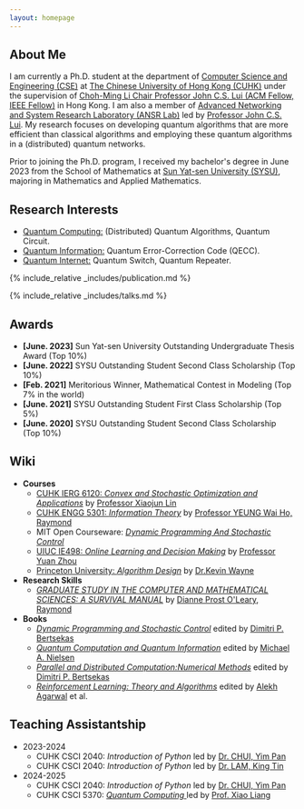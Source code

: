 ```yaml
---
layout: homepage
---
```


## About Me
I am currently a Ph.D. student at the department of <a href="https://www.cse.cuhk.edu.hk"  target="_blank">Computer Science and Engineering (CSE)</a> at <a href="https://www.cuhk.edu.hk/chinese/index.html"  target="_blank">The Chinese University of Hong Kong (CUHK)</a> under the supervision of <a href="http://www.cse.cuhk.edu.hk/~cslui/"  target="_blank">Choh-Ming Li Chair Professor John C.S. Lui (ACM Fellow, IEEE Fellow)</a> in Hong Kong. I am also a member of <a href="http://ansrlab.cse.cuhk.edu.hk"  target="_blank">Advanced Networking and System Research Laboratory (ANSR Lab)</a> led by <a href="http://www.cse.cuhk.edu.hk/~cslui/"  target="_blank"> Professor John C.S. Lui</a>. My research focuses on developing quantum algorithms that are more efficient than classical algorithms and employing these quantum algorithms in a (distributed) quantum networks. 

Prior to joining the Ph.D. program, I received my bachelor's degree in June 2023 from the School of Mathematics at <a href="https://www.sysu.edu.cn" target = "_blank"> Sun Yat-sen University (SYSU)</a>, majoring in Mathematics and Applied Mathematics. 


## Research Interests
- <a href="https://en.wikipedia.org/wiki/Quantum_computing" target="_blank">Quantum Computing:</a> (Distributed) Quantum Algorithms, Quantum Circuit.
- <a href="https://en.wikipedia.org/wiki/Quantum_information" target="_blank">Quantum Information:</a> Quantum Error-Correction Code (QECC).
- <a href="https://en.wikipedia.org/wiki/Quantum_network" target="_blank">Quantum Internet:</a> Quantum Switch, Quantum Repeater.

{% include_relative _includes/publication.md %}

{% include_relative _includes/talks.md %}


## Awards
- **[June. 2023]** Sun Yat-sen University Outstanding Undergraduate Thesis Award (Top 10%)
- **[June. 2022]** SYSU Outstanding Student Second Class Scholarship (Top 10%)
- **[Feb. 2021]** Meritorious Winner, Mathematical Contest in Modeling (Top 7% in the world)
- **[June. 2021]** SYSU Outstanding Student First Class Scholarship (Top 5%)
- **[June. 2020]** SYSU Outstanding Student Second Class Scholarship (Top 10%)


## Wiki
- **Courses**
    - <a href="https://staff.ie.cuhk.edu.hk/~xjlin/IERG6120/" target="_blank">CUHK IERG 6120: *Convex and Stochastic Optimization and Applications*</a> by <a href="https://staff.ie.cuhk.edu.hk/~xjlin/" target="_blank">Professor Xiaojun Lin</a> 
    - <a href="https://www.coursera.org/learn/information-theory/home/week/1" target="_blank">CUHK ENGG 5301: *Information Theory*</a> by <a href="https://www.ie.cuhk.edu.hk/faculty/yeung-wai-ho-raymond/" target="_blank">Professor YEUNG Wai Ho, Raymond</a>
    - MIT Open Courseware: <a href="https://ocw.mit.edu/courses/6-231-dynamic-programming-and-stochastic-control-fall-2015/" target="_blank">*Dynamic Programming And Stochastic Control*</a>
    - <a href="https://yuanz.web.illinois.edu/teaching/IE498fa19/" target="_blank">UIUC IE498: *Online Learning and Decision Making*</a> by <a href="https://yuanz.web.illinois.edu/index.html" target="_blank">Professor Yuan Zhou</a>
    - <a href="https://www.cs.princeton.edu/~wayne/kleinberg-tardos/" target="_blank">Princeton University: *Algorithm Design*</a> by <a href="https://www.cs.princeton.edu/~wayne/contact/" target="_blank">Dr.Kevin Wayne</a>
- **Research Skills**
    - <a href="https://www.cs.umd.edu/~oleary/gradstudy/gradstudy.html" target="_blank">*GRADUATE STUDY IN THE COMPUTER AND MATHEMATICAL SCIENCES: A SURVIVAL MANUAL*</a> by <a href="https://www.cs.umd.edu/~oleary/" target="_blank">Dianne Prost O'Leary, Raymond</a>
- **Books**
    - <a href="https://www.sciencedirect.com/bookseries/mathematics-in-science-and-engineering/vol/125/suppl/C" target="_blank">*Dynamic Programming and Stochastic Control*</a> edited by <a href="https://www.mit.edu/~dimitrib/home.html" target="_blank"> Dimitri P. Bertsekas</a>
    - <a href="https://michaelnielsen.org/qcqi/QINFO-book-nielsen-and-chuang-toc-and-chapter1-nov00.pdf" target="_blank">*Quantum Computation and Quantum Information*</a> edited by <a href="https://michaelnielsen.org/" target="_blank">Michael A. Nielsen</a>
    - <a href="https://dspace.mit.edu/handle/1721.1/3719" target="_blank">*Parallel and Distributed Computation:Numerical Methods*</a> edited by <a href="https://www.mit.edu/~dimitrib/home.html" target="_blank"> Dimitri P. Bertsekas</a>
    - <a href="https://rltheorybook.github.io/rltheorybook_AJKS.pdf" target="_blank">*Reinforcement Learning: Theory and Algorithms*</a> edited by <a href="https://alekhagarwal.net/" target="_blank"> Alekh Agarwal</a> et al.

## Teaching Assistantship
- 2023-2024
    - CUHK CSCI 2040: *Introduction of Python* led by <a href="https://www.cse.cuhk.edu.hk/~ypchui/" target="_blank"> Dr. CHUI, Yim Pan </a> 
    - CUHK CSCI 2040: *Introduction of Python* led by <a href="https://www.cse.cuhk.edu.hk/~ktlam/" target="_blank"> Dr. LAM, King Tin </a> 
- 2024-2025
    - CUHK CSCI 2040: *Introduction of Python* led by <a href="https://www.cse.cuhk.edu.hk/~ypchui/" target="_blank"> Dr. CHUI, Yim Pan </a> 
    - CUHK CSCI 5370: <a href="https://xiao-liang.github.io/Resources/Courses/CSCI5370-Spring25.html" target="_blank"> *Quantum Computing* </a> led by <a href="https://xiao-liang.github.io/" target="_blank"> Prof. Xiao Liang </a> 